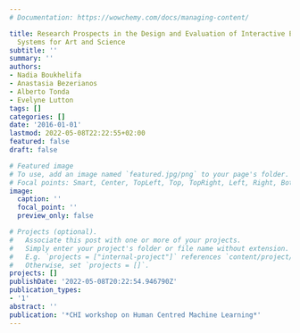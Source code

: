 ```yaml
---
# Documentation: https://wowchemy.com/docs/managing-content/

title: Research Prospects in the Design and Evaluation of Interactive Evolutionary
  Systems for Art and Science
subtitle: ''
summary: ''
authors:
- Nadia Boukhelifa
- Anastasia Bezerianos
- Alberto Tonda
- Evelyne Lutton
tags: []
categories: []
date: '2016-01-01'
lastmod: 2022-05-08T22:22:55+02:00
featured: false
draft: false

# Featured image
# To use, add an image named `featured.jpg/png` to your page's folder.
# Focal points: Smart, Center, TopLeft, Top, TopRight, Left, Right, BottomLeft, Bottom, BottomRight.
image:
  caption: ''
  focal_point: ''
  preview_only: false

# Projects (optional).
#   Associate this post with one or more of your projects.
#   Simply enter your project's folder or file name without extension.
#   E.g. `projects = ["internal-project"]` references `content/project/deep-learning/index.md`.
#   Otherwise, set `projects = []`.
projects: []
publishDate: '2022-05-08T20:22:54.946790Z'
publication_types:
- '1'
abstract: ''
publication: '*CHI workshop on Human Centred Machine Learning*'
---
```

